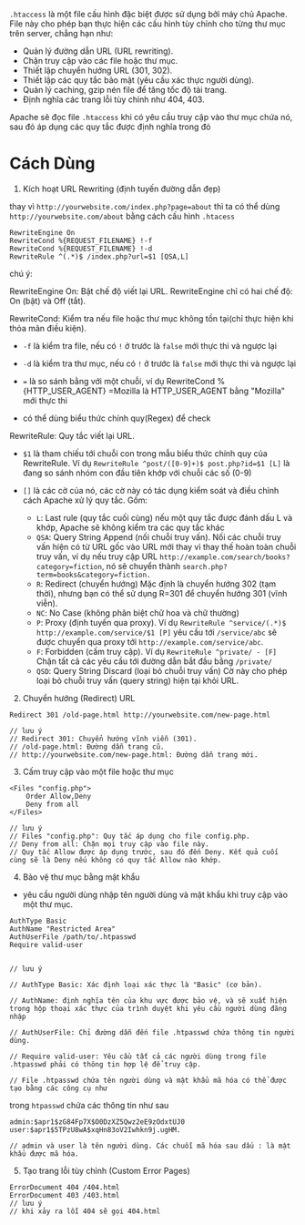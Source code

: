 `.htaccess` là một file cấu hình đặc biệt được sử dụng bởi máy chủ Apache. File này cho phép bạn thực hiện các cấu hình tùy chỉnh cho từng thư mục trên server, chẳng hạn như:
- Quản lý đường dẫn URL (URL rewriting).
- Chặn truy cập vào các file hoặc thư mục.
- Thiết lập chuyển hướng URL (301, 302).
- Thiết lập các quy tắc bảo mật (yêu cầu xác thực người dùng).
- Quản lý caching, gzip nén file để tăng tốc độ tải trang.
- Định nghĩa các trang lỗi tùy chỉnh như 404, 403.

Apache sẽ đọc file `.htaccess` khi có yêu cầu truy cập vào thư mục chứa nó, sau đó áp dụng các quy tắc được định nghĩa trong đó

# Cách Dùng

1. Kích hoạt URL Rewriting (định tuyến đường dẫn đẹp)

thay vì `http://yourwebsite.com/index.php?page=about` thì ta có thể dùng `http://yourwebsite.com/about` bằng cách cấu hình `.htacess`

```htacess
RewriteEngine On
RewriteCond %{REQUEST_FILENAME} !-f
RewriteCond %{REQUEST_FILENAME} !-d
RewriteRule ^(.*)$ /index.php?url=$1 [QSA,L]
```
chú ý: 

RewriteEngine On: Bật chế độ viết lại URL. RewriteEngine chỉ có hai chế độ: On (bật) và Off (tắt).

RewriteCond: Kiểm tra nếu file hoặc thư mục không tồn tại(chỉ thực hiện khi thỏa mãn điều kiện).
- `-f` là kiểm tra file, nếu có `!` ở trước là `false` mới thực thi và ngược lại
- `-d` là kiểm tra thư mục, nếu có `!` ở trước là `false` mới thực thi và ngược lại

 - `=` là so sánh bằng với một chuỗi, ví dụ RewriteCond %{HTTP_USER_AGENT} =Mozilla là HTTP_USER_AGENT bằng "Mozilla" mới thực thi

 - có thể dùng biểu thức chính quy(Regex) để check

RewriteRule: Quy tắc viết lại URL.
- `$1` là tham chiếu tới chuỗi con trong mẫu biểu thức chính quy của RewriteRule. Ví dụ `RewriteRule ^post/([0-9]+)$ post.php?id=$1 [L]`
là đang so sánh nhóm con đầu tiên khớp với chuỗi các số (0-9)

- `[]` là các cờ của nó, các cờ này có tác dụng kiểm soát và điều chỉnh cách Apache xử lý quy tắc.
Gồm: 
    - `L`:  Last rule (quy tắc cuối cùng) nếu một quy tắc được đánh dấu L và khớp, Apache sẽ không kiểm tra các quy tắc khác
    - `QSA`: Query String Append (nối chuỗi truy vấn). Nối các chuỗi truy vấn hiện có từ URL gốc vào URL mới thay vì thay thế hoàn toàn chuỗi truy vấn, ví dụ nếu truy cập URL `http://example.com/search/books?category=fiction`, nó sẽ chuyển thành `search.php?term=books&category=fiction.`
    - `R`: Redirect (chuyển hướng) Mặc định là chuyển hướng 302 (tạm thời), nhưng bạn có thể sử dụng R=301 để chuyển hướng 301 (vĩnh viễn).
    - `NC`: No Case (không phân biệt chữ hoa và chữ thường)
    - `P`: Proxy (định tuyến qua proxy). Ví dụ `RewriteRule ^service/(.*)$ http://example.com/service/$1 [P]` yêu cầu tới `/service/abc` sẽ được chuyển qua proxy tới `http://example.com/service/abc`.
    - `F`: Forbidden (cấm truy cập). Ví dụ `RewriteRule ^private/ - [F]
` Chặn tất cả các yêu cầu tới đường dẫn bắt đầu bằng `/private/`
    - `QSD`: Query String Discard (loại bỏ chuỗi truy vấn) Cờ này cho phép loại bỏ chuỗi truy vấn (query string) hiện tại khỏi URL.
2. Chuyển hướng (Redirect) URL

```htacess
Redirect 301 /old-page.html http://yourwebsite.com/new-page.html

// lưu ý
// Redirect 301: Chuyển hướng vĩnh viễn (301).
// /old-page.html: Đường dẫn trang cũ.
// http://yourwebsite.com/new-page.html: Đường dẫn trang mới.
```

3. Cấm truy cập vào một file hoặc thư mục
```htacess
<Files "config.php">
    Order Allow,Deny
    Deny from all
</Files>

// lưu ý
// Files "config.php": Quy tắc áp dụng cho file config.php.
// Deny from all: Chặn mọi truy cập vào file này.
// Quy tắc Allow được áp dụng trước, sau đó đến Deny. Kết quả cuối cùng sẽ là Deny nếu không có quy tắc Allow nào khớp.
```

4. Bảo vệ thư mục bằng mật khẩu

- yêu cầu người dùng nhập tên người dùng và mật khẩu khi truy cập vào một thư mục.

```htacess
AuthType Basic
AuthName "Restricted Area"
AuthUserFile /path/to/.htpasswd
Require valid-user


// lưu ý

// AuthType Basic: Xác định loại xác thực là "Basic" (cơ bản).

// AuthName: định nghĩa tên của khu vực được bảo vệ, và sẽ xuất hiện trong hộp thoại xác thực của trình duyệt khi yêu cầu người dùng đăng nhập

// AuthUserFile: Chỉ đường dẫn đến file .htpasswd chứa thông tin người dùng.

// Require valid-user: Yêu cầu tất cả các người dùng trong file .htpasswd phải có thông tin hợp lệ để truy cập.

// File .htpasswd chứa tên người dùng và mật khẩu mã hóa có thể được tạo bằng các công cụ như
```

trong `htpasswd` chứa các thông tin như sau
```htpasswd
admin:$apr1$zG84Fp7X$O0DzXZ5Qwz2eE9zOdxtUJ0
user:$apr1$5TPzU8wA$xqHn83oV2Iwhkn9j.ugHM.

// admin và user là tên người dùng. Các chuỗi mã hóa sau dấu : là mật khẩu được mã hóa.
```

5. Tạo trang lỗi tùy chỉnh (Custom Error Pages)

```htaccess
ErrorDocument 404 /404.html
ErrorDocument 403 /403.html
// lưu ý
// khi xảy ra lỗi 404 sẽ gọi 404.html
```